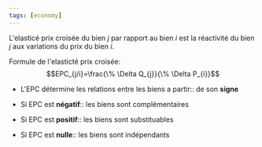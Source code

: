 ```yaml
---
tags: [economy] 
---
```


L'elasticé prix croisée du bien $j$ par rapport au bien $i$ est la réactivité du bien $j$ aux variations du prix du bien $i$.

Formule de l'elasticté prix croisée:
$$EPC_{j/i}=\frac{\% \Delta Q_{j}}{\% \Delta P_{i}}$$

- L'EPC détermine les relations entre les biens a partir:: de son **signe**
<!--SR:!2023-04-23,46,270-->
- Si EPC est **négatif**:: les biens sont complémentaires
<!--SR:!2023-03-09,1,230-->
- Si EPC est **positif**:: les biens sont substituables
<!--SR:!2023-03-09,1,230-->
- Si EPC est **nulle**:: les biens sont indépendants
<!--SR:!2023-03-09,1,230-->